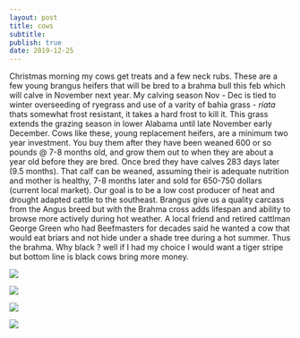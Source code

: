 ```yaml
---
layout: post
title: cows
subtitle: 
publish: true
date: 2019-12-25  
---
```



Christmas morning my cows get treats and a few neck rubs. These are a few young brangus heifers that will be bred to a brahma bull this feb which will calve in November next year. My calving season Nov - Dec is tied to winter overseeding of ryegrass and use of a varity of bahia grass - <i>riata</i> thats somewhat frost resistant, it takes a hard frost to kill it. This grass extends the grazing season in lower Alabama until late November early December. 
Cows like these, young replacement heifers, are a minimum two year investment. You buy them after they have been weaned 600 or so pounds @ 7-8 months old, and grow them out to when they are about a year old before they are bred. Once bred they have calves 283 days later (9.5 months). That calf can be weaned, assuming their is adequate nutrition and mother is healthy, 7-8 months later and sold for 650-750 dollars (current local market).
Our goal is to be a low cost producer of heat and drought adapted cattle to the southeast. Brangus give us a quality carcass from the Angus breed but with the Brahma cross adds lifespan and ability to browse more actively during hot weather. 
A local friend and retired cattlman George Green who had Beefmasters for decades said he wanted a cow that would eat briars and not hide under a shade tree during a hot summer. Thus the brahma. 
Why black ? well if I had my choice I would want a tiger stripe but bottom line is black cows bring more money.
<p>
<img src="https://jonkalev.s3-us-west-2.amazonaws.com/20191223-DSCF2632.jpg">
<p>
	<img src="https://jonkalev.s3-us-west-2.amazonaws.com/20191217-DSCF2516.jpg">

<p>

<img src="https://jonkalev.s3-us-west-2.amazonaws.com/20191217-DSCF2533.jpg">

<p>
<img src="https://jonkalev.s3-us-west-2.amazonaws.com/20191223-DSCF2620.jpg">	
